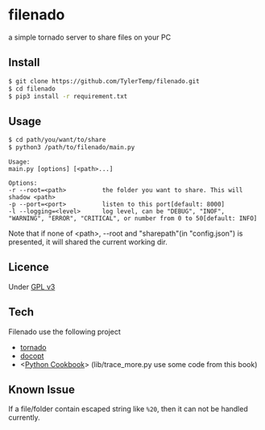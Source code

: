 filenado
===========

a simple tornado server to share files on your PC


Install
---------

```bash
$ git clone https://github.com/TylerTemp/filenado.git
$ cd filenado
$ pip3 install -r requirement.txt
```

Usage
-----------

```bash
$ cd path/you/want/to/share
$ python3 /path/to/filenado/main.py
```
```
Usage:
main.py [options] [<path>...]

Options:
-r --root=<path>          the folder you want to share. This will shadow <path>
-p --port=<port>          listen to this port[default: 8000]
-l --logging=<level>      log level, can be "DEBUG", "INOF", "WARNING", "ERROR", "CRITICAL", or number from 0 to 50[default: INFO]
```

Note that if none of \<path\>, --root and "sharepath"(in "config.json")  is presented, it will shared the current working dir.


Licence
-------------

Under [GPL v3](http://www.gnu.org/licenses/gpl.txt)

Tech
------------

Filenado use the following project
* [tornado](www.tornadoweb.org/)
* [docopt](https://github.com/docopt/docopt)
* <[Python Cookbook](http://www.amazon.com/Python-Cookbook-Third-David-Beazley/dp/1449340377/ref=sr_1_1?ie=UTF8&qid=1422410102&sr=8-1&keywords=python+cookbook)> (lib/trace_more.py use some code from this book)

Known Issue
-------------

If a file/folder contain escaped string like `%20`, then it can not be handled currently.